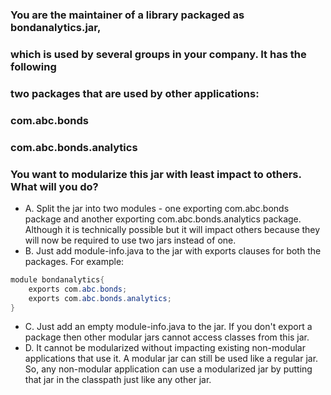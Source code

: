 ### You are the maintainer of a library packaged as bondanalytics.jar,
### which is used by several groups in your company. It has the following
### two packages that are used by other applications:
### com.abc.bonds
### com.abc.bonds.analytics
### You want to modularize this jar with least impact to others. What will you do?

* A. Split the jar into two modules - one exporting com.abc.bonds package and another exporting com.abc.bonds.analytics package.
    Although it is technically possible but it will impact others because they will now be required to use two jars instead of one.
* B. Just add module-info.java to the jar with exports clauses for both the packages.
    For example:
```java
module bondanalytics{
    exports com.abc.bonds;
    exports com.abc.bonds.analytics;
}
``` 

* C. Just add an empty module-info.java to the jar.
    If you don't export a package then other modular jars cannot access classes from this jar.
* D. It cannot be modularized without impacting existing non-modular applications that use it.
    A modular jar can still be used like a regular jar. So, any non-modular application
    can use a modularized jar by putting that jar in the classpath just like any other jar.
